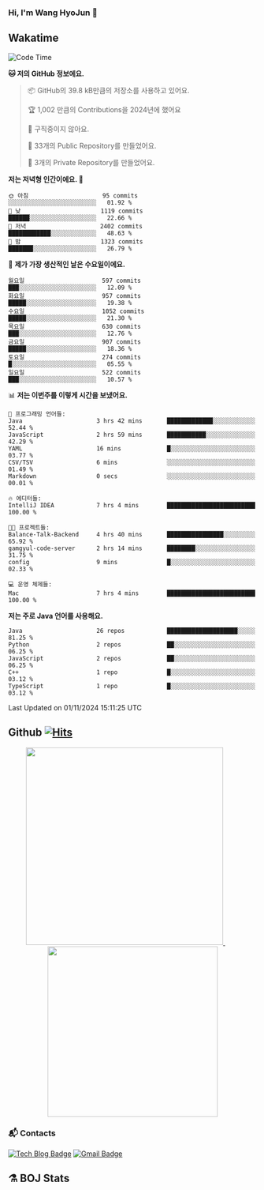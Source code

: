 ### Hi, I'm Wang HyoJun 👋

## Wakatime
<!--START_SECTION:waka-->
![Code Time](http://img.shields.io/badge/Code%20Time-289%20hrs%2047%20mins-blue)

**🐱 저의 GitHub 정보에요.** 

> 📦 GitHub의 39.8 kB만큼의 저장소를 사용하고 있어요. 
 > 
> 🏆 1,002 만큼의 Contributions을 2024년에 했어요
 > 
> 🚫 구직중이지 않아요.
 > 
> 📜 33개의 Public Repository를 만들었어요. 
 > 
> 🔑 3개의 Private Repository를 만들었어요. 
 > 
**저는 저녁형 인간이에요. 🦉** 

```text
🌞 아침                     95 commits          ░░░░░░░░░░░░░░░░░░░░░░░░░   01.92 % 
🌆 낮　                     1119 commits        ██████░░░░░░░░░░░░░░░░░░░   22.66 % 
🌃 저녁                     2402 commits        ████████████░░░░░░░░░░░░░   48.63 % 
🌙 밤　                     1323 commits        ███████░░░░░░░░░░░░░░░░░░   26.79 % 
```
📅 **제가 가장 생산적인 날은 수요일이에요.** 

```text
월요일                      597 commits         ███░░░░░░░░░░░░░░░░░░░░░░   12.09 % 
화요일                      957 commits         █████░░░░░░░░░░░░░░░░░░░░   19.38 % 
수요일                      1052 commits        █████░░░░░░░░░░░░░░░░░░░░   21.30 % 
목요일                      630 commits         ███░░░░░░░░░░░░░░░░░░░░░░   12.76 % 
금요일                      907 commits         █████░░░░░░░░░░░░░░░░░░░░   18.36 % 
토요일                      274 commits         █░░░░░░░░░░░░░░░░░░░░░░░░   05.55 % 
일요일                      522 commits         ███░░░░░░░░░░░░░░░░░░░░░░   10.57 % 
```


📊 **저는 이번주를 이렇게 시간을 보냈어요.** 

```text
💬 프로그래밍 언어들: 
Java                     3 hrs 42 mins       █████████████░░░░░░░░░░░░   52.44 % 
JavaScript               2 hrs 59 mins       ███████████░░░░░░░░░░░░░░   42.29 % 
YAML                     16 mins             █░░░░░░░░░░░░░░░░░░░░░░░░   03.77 % 
CSV/TSV                  6 mins              ░░░░░░░░░░░░░░░░░░░░░░░░░   01.49 % 
Markdown                 0 secs              ░░░░░░░░░░░░░░░░░░░░░░░░░   00.01 % 

🔥 에디터들: 
IntelliJ IDEA            7 hrs 4 mins        █████████████████████████   100.00 % 

🐱‍💻 프로젝트들: 
Balance-Talk-Backend     4 hrs 40 mins       ████████████████░░░░░░░░░   65.92 % 
gamgyul-code-server      2 hrs 14 mins       ████████░░░░░░░░░░░░░░░░░   31.75 % 
config                   9 mins              █░░░░░░░░░░░░░░░░░░░░░░░░   02.33 % 

💻 운영 체제들: 
Mac                      7 hrs 4 mins        █████████████████████████   100.00 % 
```

**저는 주로 Java 언어를 사용해요.** 

```text
Java                     26 repos            ████████████████████░░░░░   81.25 % 
Python                   2 repos             ██░░░░░░░░░░░░░░░░░░░░░░░   06.25 % 
JavaScript               2 repos             ██░░░░░░░░░░░░░░░░░░░░░░░   06.25 % 
C++                      1 repo              █░░░░░░░░░░░░░░░░░░░░░░░░   03.12 % 
TypeScript               1 repo              █░░░░░░░░░░░░░░░░░░░░░░░░   03.12 % 
```




 Last Updated on 01/11/2024 15:11:25 UTC
<!--END_SECTION:waka-->

## Github [![Hits](https://hits.seeyoufarm.com/api/count/incr/badge.svg?url=https%3A%2F%2Fgithub.com%2Fgywns0417%2Fhit-counter&count_bg=%239AEB68&title_bg=%23B1D1F7&icon=&icon_color=%23E7E7E7&title=hits&edge_flat=false)](https://hits.seeyoufarm.com)

<p align="center">
  <a href="https://github.com/gywns0417">
    <img src="https://github-readme-stats.vercel.app/api?username=gywns0417&show_icons=true&theme=catppuccin_latte" width="400" style="max-width:100%;" />
  </a>
  &nbsp;
  &nbsp;
  &nbsp;
  &nbsp;
  <a href="https://github.com/gywns0417">
    <img src="https://github-readme-stats.vercel.app/api/top-langs/?username=gywns0417&layout=compact&show_icons=true&show_owner=true&theme=nord" width="345" style="max-width:100%;"/>
  </a>
</p>


### :mailbox_with_mail: Contacts
[![Tech Blog Badge](http://img.shields.io/badge/-Tech%20blog-black?style=flat-square&logo=github&link=https://king-dev.tistory.com/)](https://king.tistory.com/)
[![Gmail Badge](https://img.shields.io/badge/Gmail-d14836?style=flat-square&logo=Gmail&logoColor=white&link=mailto:gywns0417@gmail.com)](mailto:gywns0417@gmail.com)

## ⚗️ BOJ Stats

<!--[![Solved.ac Profile](http://mazassumnida.wtf/api/v2/generate_badge?boj=gywns0417)](https://solved.ac/gywns0417/)

